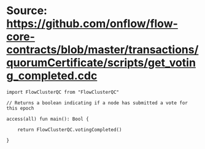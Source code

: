 # Source: https://github.com/onflow/flow-core-contracts/blob/master/transactions/quorumCertificate/scripts/get_voting_completed.cdc

```
import FlowClusterQC from "FlowClusterQC"

// Returns a boolean indicating if a node has submitted a vote for this epoch

access(all) fun main(): Bool {

    return FlowClusterQC.votingCompleted()

}
```